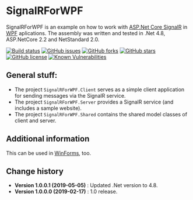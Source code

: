 SignalRForWPF
====================================

SignalRForWPF is an example on how to work with [ASP.Net Core SignalR](https://docs.microsoft.com/de-de/aspnet/core/signalr/introduction?view=aspnetcore-2.2)
in [WPF](https://docs.microsoft.com/en-us/dotnet/framework/wpf/getting-started/introduction-to-wpf-in-vs) aplications.
The assembly was written and tested in .Net 4.8, ASP.NetCore 2.2 and NetStandard 2.0.

[![Build status](https://ci.appveyor.com/api/projects/status/09knyo1qkj6h1s09?svg=true)](https://ci.appveyor.com/project/SeppPenner/signalrforwpf)
[![GitHub issues](https://img.shields.io/github/issues/SeppPenner/SignalRForWPF.svg)](https://github.com/SeppPenner/SignalRForWPF/issues)
[![GitHub forks](https://img.shields.io/github/forks/SeppPenner/SignalRForWPF.svg)](https://github.com/SeppPenner/SignalRForWPF/network)
[![GitHub stars](https://img.shields.io/github/stars/SeppPenner/SignalRForWPF.svg)](https://github.com/SeppPenner/SignalRForWPF/stargazers)
[![GitHub license](https://img.shields.io/badge/license-AGPL-blue.svg)](https://raw.githubusercontent.com/SeppPenner/SignalRForWPF/master/License.txt)
[![Known Vulnerabilities](https://snyk.io/test/github/SeppPenner/SignalRForWPF/badge.svg)](https://snyk.io/test/github/SeppPenner/SignalRForWPF)

## General stuff:
* The project `SignalRForWPF.Client` serves as a simple client application for sending messages via the SignalR service.
* The project `SignalRForWPF.Server` provides a SignalR service (and includes a sample website).
* The project `SignalRForWPF.Shared` contains the shared model classes of client and server.

## Additional information
This can be used in [WinForms](https://docs.microsoft.com/en-us/dotnet/framework/winforms/), too.

Change history
--------------

* **Version 1.0.0.1 (2019-05-05)** : Updated .Net version to 4.8.
* **Version 1.0.0.0 (2019-02-17)** : 1.0 release.
